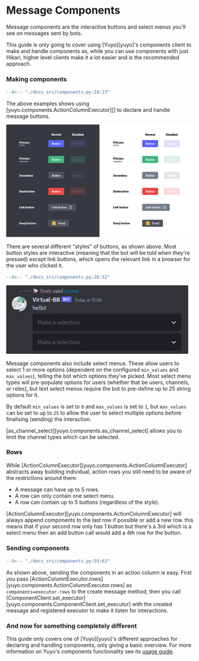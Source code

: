 # Message Components

Message components are the interactive buttons and select menus you'll see on
messages sent by bots.

This guide is only going to cover using [Yuyo][yuyo]'s components client to make
and handle components as, while you can use components with just Hikari, higher
level clients make it a lot easier and is the recommended approach.

### Making components

```py
--8<-- "./docs_src/components.py:18:23"
```

The above examples shows using [yuyo.components.ActionColumnExecutor][] to
declare and handle message buttons.

![button colours](./images/button_colours.png)

There are several different "styles" of buttons, as shown above. Most button
styles are interactive (meaning that the bot will be told when they're pressed)
except link buttons, which opens the relevant link in a browser for the user
who clicked it.

```py
--8<-- "./docs_src/components.py:26:52"
```

![select menu example](./images/select_menu_example.png)

Message components also include select menus. These allow users to select 1 or
more options (dependent on the configured `min_values` and `max_values`),
telling the bot which options they've picked. Most select menu types will
pre-populate options for users (whether that be users, channels, or roles), but
text select menus require the bot to pre-define up to 25 string options for it.

By default `min_values` is set to `0` and `max_values` is set to `1`, but
`max_values` can be set to up to `25` to allow the user to select multiple
options before finalising (sending) the interaction.

[as_channel_select][yuyo.components.as_channel_select] allows you to limit the channel
types which can be selected.

### Rows

While [ActionColumnExecutor][yuyo.components.ActionColumnExecutor] abstracts away building individual,
action rows you still need to be aware of the restrictions around them:

* A message can have up to 5 rows.
* A row can only contain one select menu.
* A row can contain up to 5 buttons (regardless of the style).

[ActionColumnExecutor][yuyo.components.ActionColumnExecutor] will always append
components to the last row if possible or add a new row. this means that if your
second row only has 1 button but there's a 3rd which is a select menu then an
add button call would add a 4th row for the button.

### Sending components

```py
--8<-- "./docs_src/components.py:55:63"
```

As shown above, sending the components in an action column is easy. First you
pass [ActionColumnExecutor.rows][yuyo.components.ActionColumnExecutor.rows] as
`components=executor.rows` to the create message method, then you call
[ComponentClient.set_executor][yuyo.components.ComponentClient.set_executor]
with the created message and registered executor to make it listen for
interactions.

### And now for something completely different

This guide only covers one of [Yuyo][yuyo]'s different approaches for declaring
and handling components, only giving a basic overview. For more information on
Yuyo's components functionality see its
[usage guide](https://yuyo.cursed.solutions/usage/components).
